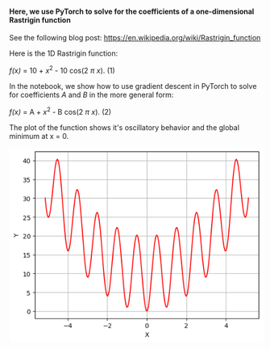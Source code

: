 
####  Here, we use PyTorch to solve for the coefficients of a one-dimensional Rastrigin function

See the following blog post: 
https://en.wikipedia.org/wiki/Rastrigin_function


Here is the 1D Rastrigin function:

*f(x)* = 10 + $x^{2}$ - 10 cos(2 $\pi$ *x*).    (1)


In the notebook, we show how to use gradient descent in PyTorch to solve for coefficients $A$ and $B$ in the more general form:

*f(x)* = A + $x^{2}$ - B cos(2 $\pi$ *x*).    (2)


The plot of the function shows it's oscillatory behavior and the global minimum at x = 0.  


![Signal](https://github.com/michaelalex94536/PyTorchProjects/blob/main/Rastrigin/images/Rastrigin.png)
